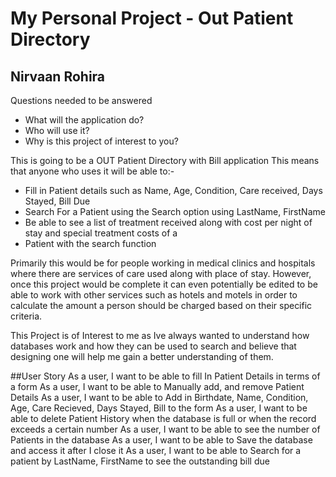 # My Personal Project - Out Patient Directory

## Nirvaan Rohira

Questions needed to be answered
- What will the application do?
- Who will use it?
- Why is this project of interest to you?

This is going to be a OUT Patient Directory with Bill application
This means that anyone who uses it will be able to:-
- Fill in Patient details such as Name, Age, Condition, Care received, Days Stayed, Bill Due
- Search For a Patient using the Search option using LastName, FirstName
- Be able to see a list of treatment received along with cost per night of stay and special treatment costs of a
- Patient with the search function

Primarily this would be for people working in medical clinics and hospitals where there are services of care used along
with place of stay. However, once this project would be complete it can even potentially be edited to be able to work
with other services such as hotels and motels in order to calculate the amount a person should be charged based on
their specific criteria.

This Project is of Interest to me as Ive always wanted to understand how databases work and how they can be used to
search and believe that designing one will help me gain a better understanding of them.

##User Story
As a user, I want to be able to fill In Patient Details in terms of a form
As a user, I want to be able to Manually add, and remove Patient Details
As a user, I want to be able to Add in Birthdate, Name, Condition, Age, Care Recieved, Days Stayed, Bill to the form
As a user, I want to be able to delete Patient History when the database is full or when the record exceeds a certain number
As a user, I want to be able to see the number of Patients in the database
As a user, I want to be able to Save the database and access it after I close it
As a user, I want to be able to Search for a patient by LastName, FirstName to see the outstanding bill due 
